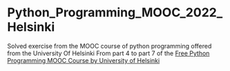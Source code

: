 # Python_Programming_MOOC_2022_Helsinki
Solved exercise from the MOOC course of python programming offered from the University Of Helsinki
From part 4 to part 7 of the [Free Python Programming MOOC Course by University of Helsinki](https://programming-22.mooc.fi/)
